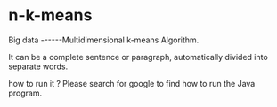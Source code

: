 # n-k-means
Big data ------Multidimensional k-means Algorithm.

It can be a complete sentence or paragraph, automatically divided into separate words.

how to run it ?
Please search for google to find how to run the Java program.
